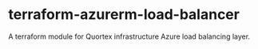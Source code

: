 # terraform-azurerm-load-balancer
A terraform module for Quortex infrastructure Azure load balancing layer.
